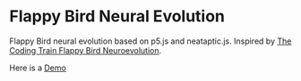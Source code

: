 # Flappy Bird Neural Evolution
Flappy Bird neural evolution based on p5.js and neataptic.js. Inspired by [The Coding Train Flappy Bird Neuroevolution](https://www.youtube.com/watch?v=c6y21FkaUqw).

Here is a [Demo](https://lubosmato.github.io/flappy/)
